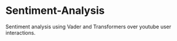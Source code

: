 # Sentiment-Analysis

Sentiment analysis using Vader and Transformers over youtube user interactions. 
